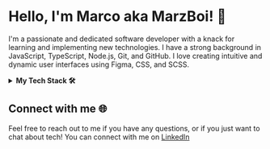 # Hello, I'm Marco aka MarzBoi! 👋

I'm a passionate and dedicated software developer with a knack for learning and implementing new technologies. I have a strong background in JavaScript, TypeScript, Node.js, Git, and GitHub. I love creating intuitive and dynamic user interfaces using Figma, CSS, and SCSS.

<details>
<summary><b>My Tech Stack 🛠️</b></summary>

### Frontend:

- **JavaScript**: I have a solid understanding of JavaScript and have worked extensively with it in various projects.
- **TypeScript**: I use TypeScript for static typing in JavaScript, which helps me write more robust code.
- **React**: I have experience in building applications using React, both in its native form and with Redux and Flux for state management.
- **Angular**: I have also worked with Angular, another powerful JavaScript framework.
- **Bootstrap: To apply styles to components.
- **Figma, CSS, SCSS**: I use these tools to design and style my applications.

### Backend:

- **Node.js**: I use Node.js for server-side scripting and building backend applications.
- **Express.js**: I use Express.js, a Node.js web application framework, for building web applications.
- **Mongoose**: I use Mongoose for object modeling in Node.js.
- **Firebase**: I have experience in using Firebase for backend services.
- **Multer, Sharp**: I use these libraries for handling file uploads and image processing respectively.

### Databases:

- **MongoDB**: I use MongoDB, a NoSQL database, for storing data in a flexible, JSON-like format.
- **Render**: I use Render for managing and deploying my applications.

### Real-Time Communication:

- **Socket.IO**: I have used Socket.IO in both frontend and backend for real-time updates.
</details>

## Connect with me 🌐

Feel free to reach out to me if you have any questions, or if you just want to chat about tech! You can connect with me on [LinkedIn](https://www.linkedin.com/in/marcoafratini/)

